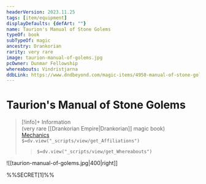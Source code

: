 ```yaml
---
headerVersion: 2023.11.25
tags: [item/equipment]
displayDefaults: {defArt: ""}
name: Taurion's Manual of Stone Golems
typeOf: book
subTypeOf: magic
ancestry: Drankorian
rarity: very rare
image: taurion-manual-of-golems.jpg
pcOwner: Dunmar Fellowship
whereabouts: Vindristjarna
ddbLink: https://www.dndbeyond.com/magic-items/4950-manual-of-stone-golems
---
```

# Taurion's Manual of Stone Golems
>[!info]+ Information  
> (very rare [[Drankorian Empire|Drankorian]] magic book)  
> [Mechanics](https://www.dndbeyond.com/magic-items/4950-manual-of-stone-golems)  
> `$=dv.view("_scripts/view/get_Affiliations")`  
>> `$=dv.view("_scripts/view/get_Whereabouts")`

![[taurion-manual-of-golems.jpg|400|right]]

%%SECRET[1]%%